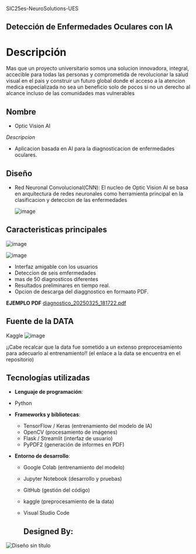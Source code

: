 SIC25es-NeuroSolutions-UES

## Detección de Enfermedades Oculares con IA

# Descripción
Mas que un proyecto universitario somos una solucion innovadora, integral, accecible para todas las personas y comprometida de revolucionar la salud visual en el pais y construir un futuro global donde el acceso a la atencion medica especializada no sea un beneficio solo de pocos si no un derecho al alcance incluso de las comunidades mas vulnerables 



  ## Nombre
   - Optic Vision AI
 
  *Descripcion*
   - Aplicacion basada en AI para la diagnosticacion de enfermedades oculares.
     
  ## Diseño 
  - Red Neuronal Convolucional(CNN): El nucleo de Optic Vision AI se basa en arquitectura de redes neuronales como herramienta 
    principal en la clasificacion y deteccion de las enfermedades
    
    ![image](https://github.com/user-attachments/assets/a520aeea-c7ca-48a7-854e-c3fa263ba367)



  ## Caracteristicas principales
   ![image](https://github.com/user-attachments/assets/16be5c08-13dd-464e-87cb-4dfd67e2c5df)

   ![image](https://github.com/user-attachments/assets/6a7ae2a6-912b-48f9-8289-11459d42ef02)

   

  - Interfaz amigable con los usuarios
  - Deteccion de seis emfermedades
  - mas de 50 diagnosticos diferentes
  - Resultados preliminares en tiempo real.
  - Opcion de descarga del diaggnostico en formaato PDF.
    
**EJEMPLO PDF**
[diagnostico_20250325_181722.pdf](https://github.com/user-attachments/files/19459076/diagnostico_20250325_181722.pdf)


  ## Fuente de la DATA
  Kaggle
  ![image](https://github.com/user-attachments/assets/beeca137-c5bd-4b4c-8a61-e0708738f48d)

  
  ¡¡Cabe recalcar que la data fue sometido a un extenso preprocesamiento para adecuarlo al entrenamiento!!
  (el enlace a la data se encuentra en el repositorio)

  
  
  ## Tecnologías utilizadas
  
 -  **Lenguaje de programación**:
   -  Python

  
 - **Frameworks y bibliotecas**:
    - TensorFlow / Keras (entrenamiento del modelo de IA)
    - OpenCV (procesamiento de imágenes)
    - Flask / Streamlit (interfaz de usuario)
    - PyPDF2 (generación de informes en PDF)

    
- **Entorno de desarrollo**:
  - Google Colab (entrenamiento del modelo)
  - Jupyter Notebook (desarrollo y pruebas)
  - GitHub (gestión del código)
  - kaggle (preprocesamiento de la data)
  - Visual Studio Code




      ## Designed By:
 ![Diseño sin título](https://github.com/user-attachments/assets/e0c8c5d3-bbca-47c4-996b-bfcaebdcec62)

